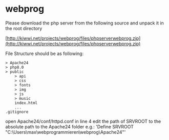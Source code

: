 # webprog

Please download the php server from the following source and unpack it in the root directory

[http://kiwwi.net/projects/webprog/files/phpserverwebprog.zip](http://kiwwi.net/projects/webprog/files/phpserverwebprog.zip)


File Structure should be as following:

```
> Apache24
> php8.0
> public
    > api
    > css
    > fonts
    > img
    > js
    > music
    index.html
    ...
.gitignore
```

open Apache24/conf/httpd.conf
in line 4 
edit the path of SRVROOT to the absolute path to the Apache24 folder
e.g.: 'Define SRVROOT "C:\Users\max\webprogrammieren\webprog\Apache24"'
